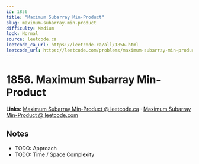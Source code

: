 ```yaml
--- 
id: 1856
title: "Maximum Subarray Min-Product"
slug: maximum-subarray-min-product
difficulty: Medium
lock: Normal
source: leetcode.ca
leetcode_ca_url: https://leetcode.ca/all/1856.html
leetcode_url: https://leetcode.com/problems/maximum-subarray-min-product/
---
```


# 1856. Maximum Subarray Min-Product

**Links:** [Maximum Subarray Min-Product @ leetcode.ca](https://leetcode.ca/all/1856.html) · [Maximum Subarray Min-Product @ leetcode.com](https://leetcode.com/problems/maximum-subarray-min-product/)

## Notes
- TODO: Approach
- TODO: Time / Space Complexity
